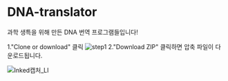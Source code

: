# DNA-translator

과학 생특을 위해 만든 DNA 번역 프로그램들입니다!


1."Clone or download" 클릭
![step1](https://user-images.githubusercontent.com/51374792/65373135-313fce80-dcb4-11e9-99b3-cc23f013896f.jpg)
2."Download ZIP" 클릭하면 압축 파일이 다운로드됩니다.

![Inked캡처_LI](https://user-images.githubusercontent.com/51374792/65373208-5e40b100-dcb5-11e9-91d4-99df5a5aef3a.jpg)

